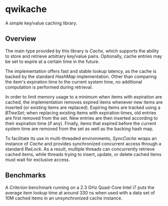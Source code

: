 # qwikache

A simple key/value caching library.

## Overview

The main type provided by this library is *Cache*, which supports
the ability to store and retrieve arbitrary key/value pairs. Optionally,
cache entries may be set to expire at a certain time in the future.

The implementation offers fast and stable lookup latency, as the cache is
backed by the standard *HashMap* implementation. Other than comparing
the item's expiration time to the current system time, no additional computation
is performed during retrieval.

In order to limit memory usage to a minimum when items with expiration are cached,
the implementation removes expired items whenever new items are inserted
(or existing items are replaced). Expiring items are tracked using
a *BTreeSet*; when replacing existing items with expiration times,
old entries are first removed from the set. New entries are then inserted according
to their expiration time (if any). Finally, items that expired before the current system
time are removed from the set as well as the backing hash map.

To facilitate its use in multi-threaded environments, *SyncCache* wraps an instance of
*Cache* and provides synchronized concurrent access through a standard *RwLock*.
As a result, multiple threads can concurrently retrieve cached items, while threads
trying to insert, update, or delete cached items must wait for exclusive access.

## Benchmarks

A *Criterion* benchmark running on a 2.3 GHz Quad-Core Intel i7 puts the average
item lookup time at around 330 ns when used with a data set of 10M cached items
in an unsynchronized cache instance.
